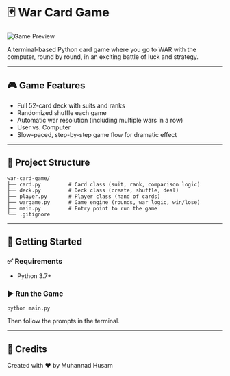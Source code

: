 # 🃏 War Card Game

![Game Preview](https://i.imgur.com/yourImageCode.png)


A terminal-based Python card game where you go to WAR with the computer, round by round, in an exciting battle of luck and strategy.

---

## 🎮 Game Features

- Full 52-card deck with suits and ranks
- Randomized shuffle each game
- Automatic war resolution (including multiple wars in a row)
- User vs. Computer
- Slow-paced, step-by-step game flow for dramatic effect

---

## 📂 Project Structure

```
war-card-game/
├── card.py         # Card class (suit, rank, comparison logic)
├── deck.py         # Deck class (create, shuffle, deal)
├── player.py       # Player class (hand of cards)
├── wargame.py      # Game engine (rounds, war logic, win/lose)
├── main.py         # Entry point to run the game
└── .gitignore
```

---

## 🚀 Getting Started

### ✅ Requirements
- Python 3.7+

### ▶️ Run the Game
```bash
python main.py
```
Then follow the prompts in the terminal.

---

## 🙌 Credits
Created with ♥ by Muhannad Husam
